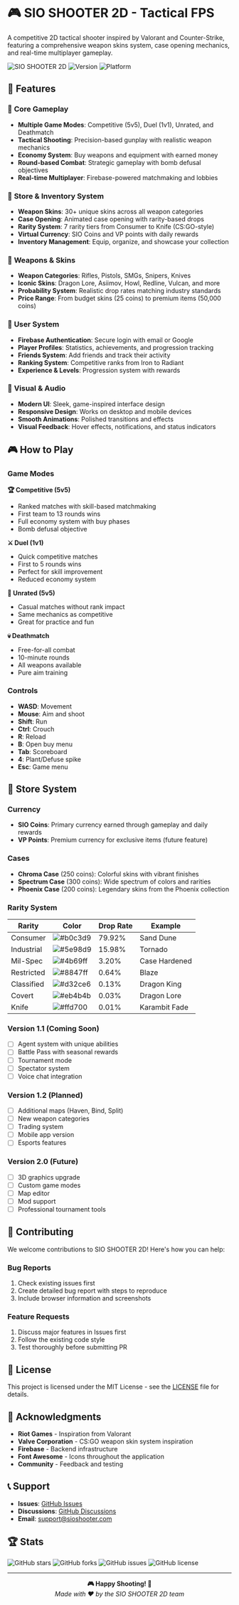 # 🎮 SIO SHOOTER 2D - Tactical FPS

A competitive 2D tactical shooter inspired by Valorant and Counter-Strike, featuring a comprehensive weapon skins system, case opening mechanics, and real-time multiplayer gameplay.

![SIO SHOOTER 2D](https://img.shields.io/badge/Game-SIO%20SHOOTER%202D-blue?style=for-the-badge&logo=gamepad)
![Version](https://img.shields.io/badge/Version-1.0.0-green?style=for-the-badge)
![Platform](https://img.shields.io/badge/Platform-Web-orange?style=for-the-badge)

## 🌟 Features

### 🎯 **Core Gameplay**
- **Multiple Game Modes**: Competitive (5v5), Duel (1v1), Unrated, and Deathmatch
- **Tactical Shooting**: Precision-based gunplay with realistic weapon mechanics  
- **Economy System**: Buy weapons and equipment with earned money
- **Round-based Combat**: Strategic gameplay with bomb defusal objectives
- **Real-time Multiplayer**: Firebase-powered matchmaking and lobbies

### 🛒 **Store & Inventory System**
- **Weapon Skins**: 30+ unique skins across all weapon categories
- **Case Opening**: Animated case opening with rarity-based drops
- **Rarity System**: 7 rarity tiers from Consumer to Knife (CS:GO-style)
- **Virtual Currency**: SIO Coins and VP points with daily rewards
- **Inventory Management**: Equip, organize, and showcase your collection

### 🔫 **Weapons & Skins**
- **Weapon Categories**: Rifles, Pistols, SMGs, Snipers, Knives
- **Iconic Skins**: Dragon Lore, Asiimov, Howl, Redline, Vulcan, and more
- **Probability System**: Realistic drop rates matching industry standards
- **Price Range**: From budget skins (25 coins) to premium items (50,000 coins)

### 👤 **User System**
- **Firebase Authentication**: Secure login with email or Google
- **Player Profiles**: Statistics, achievements, and progression tracking
- **Friends System**: Add friends and track their activity
- **Ranking System**: Competitive ranks from Iron to Radiant
- **Experience & Levels**: Progression system with rewards

### 🎨 **Visual & Audio**
- **Modern UI**: Sleek, game-inspired interface design
- **Responsive Design**: Works on desktop and mobile devices
- **Smooth Animations**: Polished transitions and effects
- **Visual Feedback**: Hover effects, notifications, and status indicators


## 🎮 How to Play

### Game Modes

**🏆 Competitive (5v5)**
- Ranked matches with skill-based matchmaking
- First team to 13 rounds wins
- Full economy system with buy phases
- Bomb defusal objective

**⚔️ Duel (1v1)**
- Quick competitive matches
- First to 5 rounds wins
- Perfect for skill improvement
- Reduced economy system

**🎯 Unrated (5v5)**
- Casual matches without rank impact
- Same mechanics as competitive
- Great for practice and fun

**💀 Deathmatch**
- Free-for-all combat
- 10-minute rounds
- All weapons available
- Pure aim training

### Controls
- **WASD**: Movement
- **Mouse**: Aim and shoot
- **Shift**: Run
- **Ctrl**: Crouch
- **R**: Reload
- **B**: Open buy menu
- **Tab**: Scoreboard
- **4**: Plant/Defuse spike
- **Esc**: Game menu

## 🛒 Store System

### Currency
- **SIO Coins**: Primary currency earned through gameplay and daily rewards
- **VP Points**: Premium currency for exclusive items (future feature)

### Cases
- **Chroma Case** (250 coins): Colorful skins with vibrant finishes
- **Spectrum Case** (300 coins): Wide spectrum of colors and rarities  
- **Phoenix Case** (200 coins): Legendary skins from the Phoenix collection

### Rarity System
| Rarity | Color | Drop Rate | Example |
|--------|--------|-----------|---------|
| Consumer | ![#b0c3d9](https://via.placeholder.com/15/b0c3d9/000000?text=+) | 79.92% | Sand Dune |
| Industrial | ![#5e98d9](https://via.placeholder.com/15/5e98d9/000000?text=+) | 15.98% | Tornado |
| Mil-Spec | ![#4b69ff](https://via.placeholder.com/15/4b69ff/000000?text=+) | 3.20% | Case Hardened |
| Restricted | ![#8847ff](https://via.placeholder.com/15/8847ff/000000?text=+) | 0.64% | Blaze |
| Classified | ![#d32ce6](https://via.placeholder.com/15/d32ce6/000000?text=+) | 0.13% | Dragon King |
| Covert | ![#eb4b4b](https://via.placeholder.com/15/eb4b4b/000000?text=+) | 0.03% | Dragon Lore |
| Knife | ![#ffd700](https://via.placeholder.com/15/ffd700/000000?text=+) | 0.01% | Karambit Fade |


### Version 1.1 (Coming Soon)
- [ ] Agent system with unique abilities
- [ ] Battle Pass with seasonal rewards
- [ ] Tournament mode
- [ ] Spectator system
- [ ] Voice chat integration

### Version 1.2 (Planned)
- [ ] Additional maps (Haven, Bind, Split)
- [ ] New weapon categories
- [ ] Trading system
- [ ] Mobile app version
- [ ] Esports features

### Version 2.0 (Future)
- [ ] 3D graphics upgrade
- [ ] Custom game modes
- [ ] Map editor
- [ ] Mod support
- [ ] Professional tournament tools

## 🤝 Contributing

We welcome contributions to SIO SHOOTER 2D! Here's how you can help:

### Bug Reports
1. Check existing issues first
2. Create detailed bug report with steps to reproduce
3. Include browser information and screenshots

### Feature Requests
1. Discuss major features in Issues first
2. Follow the existing code style
3. Test thoroughly before submitting PR


## 📝 License

This project is licensed under the MIT License - see the [LICENSE](LICENSE) file for details.

## 🙏 Acknowledgments

- **Riot Games** - Inspiration from Valorant
- **Valve Corporation** - CS:GO weapon skin system inspiration
- **Firebase** - Backend infrastructure
- **Font Awesome** - Icons throughout the application
- **Community** - Feedback and testing

## 📞 Support

- **Issues**: [GitHub Issues](https://github.com/yourusername/sio-shooter/issues)
- **Discussions**: [GitHub Discussions](https://github.com/yourusername/sio-shooter/discussions)
- **Email**: support@sioshooter.com

## 🏆 Stats

![GitHub stars](https://img.shields.io/github/stars/yourusername/sio-shooter?style=social)
![GitHub forks](https://img.shields.io/github/forks/yourusername/sio-shooter?style=social)
![GitHub issues](https://img.shields.io/github/issues/yourusername/sio-shooter)
![GitHub license](https://img.shields.io/github/license/yourusername/sio-shooter)

---

<div align="center">
  <strong>🎮 Happy Shooting! 🎯</strong>
  <br>
  <em>Made with ❤️ by the SIO SHOOTER 2D team</em>
</div>
